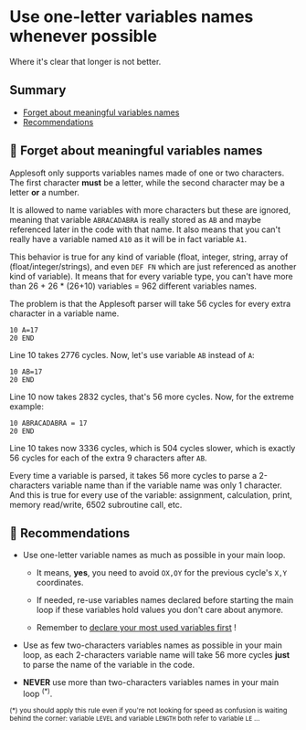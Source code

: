 # Use one-letter variables names whenever possible
Where it's clear that longer is not better.
## Summary
- [Forget about meaningful variables names](#-forget-about-meaningful-variables-names)
- [Recommendations](#-recommendations)

## 🍎 Forget about meaningful variables names

Applesoft only supports variables names made of one or two characters. The first character **must** be a letter, while the second character may be a letter **or** a number.

It is allowed to name variables with more characters but these are ignored, meaning that variable ``ABRACADABRA`` is really stored as ``AB`` and maybe referenced later in the code with that name. It also means that you can't really have a variable named ``A10`` as it will be in fact variable ``A1``.

This behavior is true for any kind of variable (float, integer, string, array of (float/integer/strings), and even ``DEF FN`` which are just referenced as another kind of variable). It means that for every variable type, you can't have more than 26 + 26 * (26+10) variables = 962 different variables names.

The problem is that the Applesoft parser will take 56 cycles for every extra character in a variable name.

```basic
10 A=17
20 END
```

Line 10 takes 2776 cycles. Now, let's use variable ``AB`` instead of ``A``:

```basic
10 AB=17
20 END
```

Line 10 now takes 2832 cycles, that's 56 more cycles. Now, for the extreme example:

```basic
10 ABRACADABRA = 17
20 END
```

Line 10 takes now 3336 cycles, which is 504 cycles slower, which is exactly 56 cycles for each of the extra 9 characters after ``AB``.

Every time a variable is parsed, it takes 56 more cycles to parse a 2-characters variable name than if the variable name was only 1 character. And this is true for every use of the variable: assignment, calculation, print, memory read/write, 6502 subroutine call, etc.

## 🍎 Recommendations

- Use one-letter variable names as much as possible in your main loop. 
  
  - It means, **yes**, you need to avoid ``OX,OY`` for the previous cycle's ``X,Y`` coordinates. 
  
  - If needed, re-use variables names declared before starting the main loop if these variables hold values you don't care about anymore.
  
  - Remember to [declare your most used variables first](02-declare-your-most-used-variables-first.md) !

- Use as few two-characters variables names as possible in your main loop, as each 2-characters variable name will take 56 more cycles **just** to parse the name of the variable in the code.

- **NEVER** use more than two-characters variables names in your main loop <sup>(*)</sup>.

<sup>(*) you should apply this rule even if you're not looking for speed as confusion is waiting behind the corner: variable ``LEVEL`` and variable ``LENGTH`` both refer to variable ``LE`` ...</sup>
